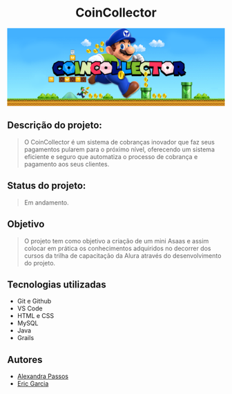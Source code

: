 <h1 align="center"><strong>CoinCollector</strong></h1>

![Logo do projeto](CoinCollector.png)

## Descrição do projeto:

> O CoinCollector é um sistema de cobranças inovador que faz seus pagamentos pularem para o próximo nível, oferecendo um sistema eficiente e seguro que automatiza o processo de cobrança e pagamento aos seus clientes.

## Status do projeto:

> Em andamento.

## Objetivo

> O projeto tem como objetivo a criação de um mini Asaas e assim colocar em prática os conhecimentos adquiridos no decorrer dos cursos da trilha de capacitação da Alura através do desenvolvimento do projeto.

## Tecnologias utilizadas

 - Git e Github
 - VS Code
 - HTML e CSS
 - MySQL
 - Java
 - Grails

## Autores

 - [Alexandra Passos](https://github.com/AlexandraPassos)
 - [Eric Garcia](https://github.com/EricGarcia-Asaas)
